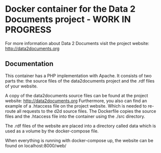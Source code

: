 # Docker container for the Data 2 Documents project - WORK IN PROGRESS

For more information about Data 2 Documents visit the project website: http://data2documents.org

## Documentation

This container has a PHP implementation with Apache. It consists of two parts the: the source files of the data2documents project and the .rdf files of your website.

A copy of the data2documents source files can be found at the project website: http://data2documents.org
Furthermore, you also can find an example of a .htaccess file on the project website. Which is needed to re-route all requests to the d2d source files. The Dockerfile copies the source files and the .htaccess file into the container using the ./src directory.

The .rdf files of the website are placed into a directory called data which is used as a volume by the docker-compose file.

When everything is running with docker-compose up, the website can be found on localhost:8000/web/
